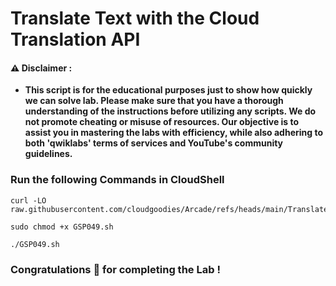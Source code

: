 #  Translate Text with the Cloud Translation API


#### ⚠️ Disclaimer :
- **This script is for the educational purposes just to show how quickly we can solve lab. Please make sure that you have a thorough understanding of the instructions before utilizing any scripts. We do not promote cheating or  misuse of resources. Our objective is to assist you in mastering the labs with efficiency, while also adhering to both 'qwiklabs' terms of services and YouTube's community guidelines.**

### Run the following Commands in CloudShell 

```
curl -LO raw.githubusercontent.com/cloudgoodies/Arcade/refs/heads/main/Translate%20Text%20with%20the%20Cloud%20Translation%20API/GSP049.sh

sudo chmod +x GSP049.sh

./GSP049.sh
```

### Congratulations 🎉 for completing the Lab !
